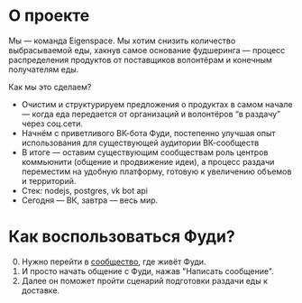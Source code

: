 # О проекте

Мы — команда Eigenspace.
Мы хотим снизить количество выбрасываемой еды, 
хакнув самое основание фудшеринга — процесс распределения продуктов 
от поставщиков волонтёрам и конечным получателям еды.

Как мы это сделаем?

* Очистим и структурируем предложения о продуктах в самом начале — 
когда еда передается от организаций и волонтёров “в раздачу” через соц.сети.
* Начнём с приветливого ВК-бота Фуди, постепенно улучшая опыт использования 
для существующей аудитории ВК-сообществ
* В итоге — оставим существующим сообществам роль центров коммьюнити 
(общение и продвижение идеи), а процесс раздачи переместим на 
удобную платформу, готовую к увеличению объемов и территорий.
* Стек: nodejs, postgres, vk bot api
* Сегодня — ВК, завтра — весь мир.

# Как воспользоваться Фуди?

0. Нужно перейти в [сообщество](https://vk.com/foodieshares), где живёт Фуди.
1. И просто начать общение с Фуди, нажав "Написать сообщение".
2. Далее он поможет пройти сценарий подготовки раздачи еды к доставке.


